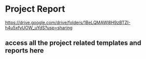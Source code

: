 # Project Report

https://drive.google.com/drive/folders/1BeLQMAWl8H9zBTZI-h4u5xfyUOW_uYdS?usp=sharing
## access all the project related templates and reports here 
